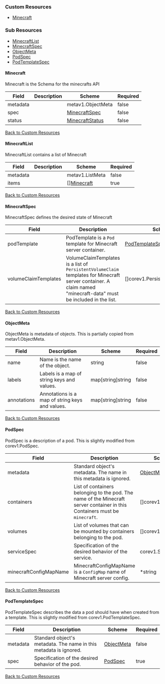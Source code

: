 
### Custom Resources

* [Minecraft](#minecraft)

### Sub Resources

* [MinecraftList](#minecraftlist)
* [MinecraftSpec](#minecraftspec)
* [ObjectMeta](#objectmeta)
* [PodSpec](#podspec)
* [PodTemplateSpec](#podtemplatespec)

#### Minecraft

Minecraft is the Schema for the minecrafts API

| Field | Description | Scheme | Required |
| ----- | ----------- | ------ | -------- |
| metadata |  | metav1.ObjectMeta | false |
| spec |  | [MinecraftSpec](#minecraftspec) | false |
| status |  | [MinecraftStatus](#minecraftstatus) | false |

[Back to Custom Resources](#custom-resources)

#### MinecraftList

MinecraftList contains a list of Minecraft

| Field | Description | Scheme | Required |
| ----- | ----------- | ------ | -------- |
| metadata |  | metav1.ListMeta | false |
| items |  | [][Minecraft](#minecraft) | true |

[Back to Custom Resources](#custom-resources)

#### MinecraftSpec

MinecraftSpec defines the desired state of Minecraft

| Field | Description | Scheme | Required |
| ----- | ----------- | ------ | -------- |
| podTemplate | PodTemplate is a `Pod` template for Minecraft server container. | [PodTemplateSpec](#podtemplatespec) | true |
| volumeClaimTemplates | VolumeClaimTemplates is a list of `PersistentVolumeClaim` templates for Minecraft server container. A claim named \"minecraft-data\" must be included in the list. | []corev1.PersistentVolumeClaim | true |

[Back to Custom Resources](#custom-resources)

#### ObjectMeta

ObjectMeta is metadata of objects. This is partially copied from metav1.ObjectMeta.

| Field | Description | Scheme | Required |
| ----- | ----------- | ------ | -------- |
| name | Name is the name of the object. | string | false |
| labels | Labels is a map of string keys and values. | map[string]string | false |
| annotations | Annotations is a map of string keys and values. | map[string]string | false |

[Back to Custom Resources](#custom-resources)

#### PodSpec

PodSpec is a description of a pod. This is slightly modified from corev1.PodSpec.

| Field | Description | Scheme | Required |
| ----- | ----------- | ------ | -------- |
| metadata | Standard object's metadata.  The name in this metadata is ignored. | [ObjectMeta](#objectmeta) | false |
| containers | List of containers belonging to the pod. The name of the Minecraft server container in this Containers must be `minecraft`. | []corev1.Container | true |
| volumes | List of volumes that can be mounted by containers belonging to the pod. | []corev1.Volume | true |
| serviceSpec | Specification of the desired behavior of the service. | corev1.ServiceSpec | false |
| minecraftConfigMapName | MinecraftConfigMapName is a `ConfigMap` name of Minecraft server config. | *string | false |

[Back to Custom Resources](#custom-resources)

#### PodTemplateSpec

PodTemplateSpec describes the data a pod should have when created from a template. This is slightly modified from corev1.PodTemplateSpec.

| Field | Description | Scheme | Required |
| ----- | ----------- | ------ | -------- |
| metadata | Standard object's metadata.  The name in this metadata is ignored. | [ObjectMeta](#objectmeta) | false |
| spec | Specification of the desired behavior of the pod. | [PodSpec](#podspec) | true |

[Back to Custom Resources](#custom-resources)
